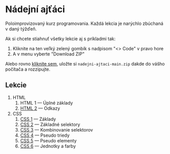 # Nádejní ajťáci

Poloimprovizovaný kurz programovania. Každá lekcia je narýchlo zbúchaná
v daný týžďeň.

Ak si chcete stiahnuť všetky lekcie aj s príkladmi tak:

1. Kliknite na ten veľký zelený gombík s nadpisom "<> Code" v pravo hore
2. A v menu vyberte "Download ZIP"

Alebo rovno
[kliknite sem](https://github.com/peterhudec/nadejni-ajtaci/archive/refs/heads/main.zip),
uložte si `nadejni-ajtaci-main.zip` dakde do vášho počítača a rozzipujte.

## Lekcie

1. HTML
    1. HTML 1 — Úplné základy
    2. [HTML 2](html/html-2-odkazy/) — Odkazy
2. CSS
    1. [CSS 1](css/css-1-zaklady/) — Základy
    2. [CSS 2](css/css-2-zakladne-selektory/) — Základné selektory
    3. [CSS 3](css/css-3-combinators/) — Kombinovanie selektorov
    4. [CSS 4](css/css-4-pseudo-classes/) — Pseudo triedy
    5. [CSS 5](css/css-5-pseudo-elements/) — Pseudo elementy
    6. [CSS 6](css/css-6-units-and-colors/) — Jednotky a farby
